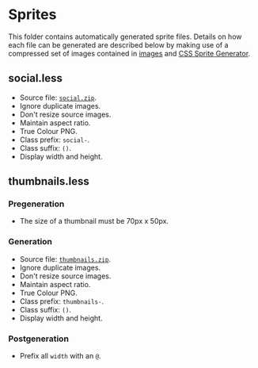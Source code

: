 # Sprites

This folder contains automatically generated sprite files. Details on how each file can be generated are described below by making use of a compressed set of images contained in [images][images] and [CSS Sprite Generator][spritegen].

## social.less

- Source file: [`social.zip`][social].
- Ignore duplicate images.
- Don't resize source images.
- Maintain aspect ratio.
- True Colour PNG.
- Class prefix: `social-`.
- Class suffix: `()`.
- Display width and height.

## thumbnails.less

### Pregeneration

- The size of a thumbnail must be 70px x 50px.

### Generation

- Source file: [`thumbnails.zip`][thumbnails].
- Ignore duplicate images.
- Don't resize source images.
- Maintain aspect ratio.
- True Colour PNG.
- Class prefix: `thumbnails-`.
- Class suffix: `()`.
- Display width and height.

### Postgeneration

- Prefix all `width` with an `@`.

  [images]: https://github.com/aeurielesn/loleventvods/tree/master/images
  [spritegen]: http://spritegen.website-performance.org
  [social]: https://github.com/aeurielesn/loleventvods/raw/master/images/social.zip
  [thumbnails]: https://github.com/aeurielesn/loleventvods/raw/master/images/thumbnails.zip